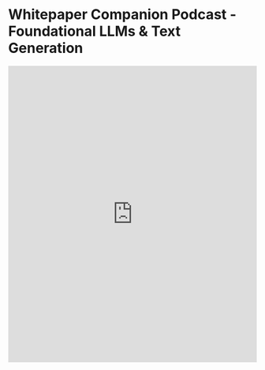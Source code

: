 # Whitepaper Companion Podcast - Foundational LLMs & Text Generation


<iframe width="100%" height="600" src="https://www.youtube.com/embed/mQDlCZZsOyo" frameborder="0" allowfullscreen></iframe>
